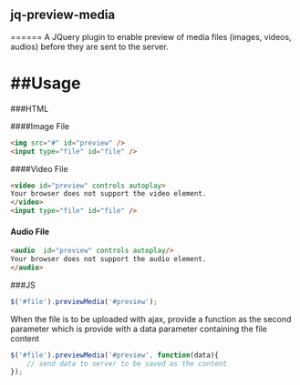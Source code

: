 ## jq-preview-media
======
A JQuery plugin to enable preview of media files (images, videos, audios) before they are sent to the server.

##Usage
======

###HTML

####Image File
```html
<img src="#" id="preview" />
<input type="file" id="file" />
```

####Video File
```html
<video id="preview" controls autoplay>
Your browser does not support the video element.
</video>
<input type="file" id="file" />
```

#### Audio File
```html
<audio  id="preview" controls autoplay/>
Your browser does not support the audio element.
</audio>
```

###JS
```javascript
$('#file').previewMedia('#preview');
```

When the file is to be uploaded with ajax, provide a function as the second parameter which is provide
with a data parameter containing the file content
```javascript
$('#file').previewMedia('#preview', function(data){
    // send data to server to be saved as the content
});
```